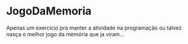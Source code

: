 # JogoDaMemoria

Apenas um exercicio pra manter a atividade na programação
ou talvez nasça o melhor jogo da memória que ja viram...
